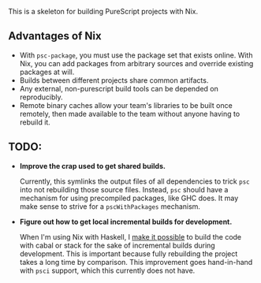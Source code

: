 This is a skeleton for building PureScript projects with Nix.

Advantages of Nix
---

- With `psc-package`, you must use the package set that exists
  online. With Nix, you can add packages from arbitrary sources and
  override existing packages at will.
- Builds between different projects share common artifacts.
- Any external, non-purescript build tools can be depended on
  reproducibly.
- Remote binary caches allow your team's libraries to be built once
  remotely, then made available to the team without anyone having to
  rebuild it.

TODO:
---

- **Improve the crap used to get shared builds.**

  Currently, this symlinks the output files of all dependencies to trick
  `psc` into not rebuilding those source files. Instead, `psc` should
  have a mechanism for using precompiled packages, like GHC does. It
  may make sense to strive for a `pscWithPackages` mechanism.

- **Figure out how to get local incremental builds for development.**

  When I'm using Nix with Haskell, I
  [make it possible](https://github.com/ElvishJerricco/nix-cabal-stack-skeleton)
  to build the code with cabal or stack for the sake of incremental
  builds during development. This is important because fully
  rebuilding the project takes a long time by comparison. This
  improvement goes hand-in-hand with `psci` support, which this
  currently does not have.
